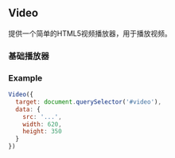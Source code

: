 ## Video

提供一个简单的HTML5视频播放器，用于播放视频。

<section class="example">
  <h3>基础播放器</h3>

  <div>
    <div id="video1"></div>
  </div>
</section>

### Example
```javascript
Video({
  target: document.querySelector('#video'),
  data: {
    src: '...',
    width: 620,
    height: 350
  }
})
```